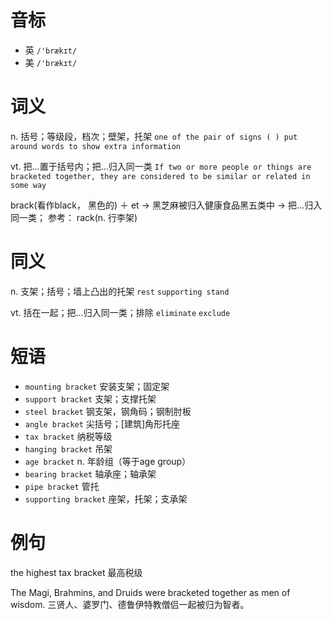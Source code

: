 # 音标

- 英 `/'brækɪt/`
- 美 `/'brækɪt/`

# 词义

n. 括号；等级段，档次；壁架，托架
`one of the pair of signs ( ) put around words to show extra information`

vt. 把…置于括号内；把…归入同一类
`If two or more people or things are bracketed together, they are considered to be similar or related in some way`



brack(看作black， 黑色的) ＋ et → 黑芝麻被归入健康食品黑五类中 → 把…归入同一类； 参考： rack(n. 行李架)

# 同义

n. 支架；括号；墙上凸出的托架
`rest` `supporting stand`

vt. 括在一起；把…归入同一类；排除
`eliminate` `exclude`

# 短语

- `mounting bracket` 安装支架；固定架
- `support bracket` 支架；支撑托架
- `steel bracket` 钢支架，钢角码；钢制肘板
- `angle bracket` 尖括号；[建筑]角形托座
- `tax bracket` 纳税等级
- `hanging bracket` 吊架
- `age bracket` n. 年龄组（等于age group）
- `bearing bracket` 轴承座；轴承架
- `pipe bracket` 管托
- `supporting bracket` 座架，托架；支承架

# 例句

the highest tax bracket
最高税级

The Magi, Brahmins, and Druids were bracketed together as men of wisdom.
三贤人、婆罗门、德鲁伊特教僧侣一起被归为智者。


